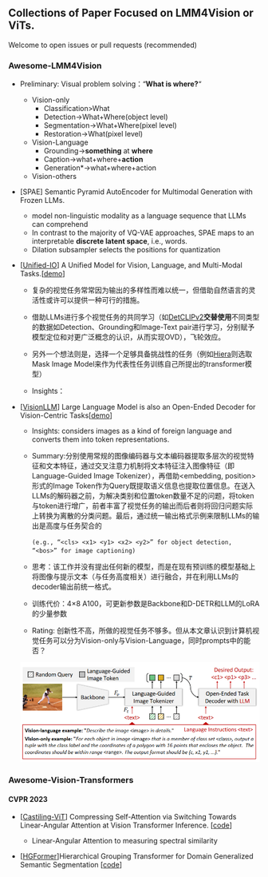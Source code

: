 ## Collections of Paper Focused on LMM4Vision or ViTs.

Welcome to open issues or pull requests (recommended)

### Awesome-LMM4Vision

- Preliminary: Visual problem solving：“**What is where?**“
  - Vision-only
    - Classification>What
    - Detection->What+Where(object level)
    - Segmentation->What+Where(pixel level)
    - Restoration->What(pixel level)
  - Vision-Language
    - Grounding->**something** at **where**
    - Caption->what+where+**action**
    - Generation*->what+where+action
  - Vision-others

- [SPAE] Semantic Pyramid AutoEncoder for Multimodal Generation with Frozen LLMs.
  
  - model non-linguistic modality as a language sequence that LLMs can comprehend
  - In contrast to the majority of VQ-VAE approaches, SPAE maps to an interpretable **discrete latent space**, i.e., words.
  - Dilation subsampler selects the positions for quantization
  
- [[Unified-IO](https://arxiv.org/abs/2206.08916)] A Unified Model for Vision, Language, and Multi-Modal Tasks.[[demo](https://unified-io.allenai.org/)]

  - 复杂的视觉任务常常因为输出的多样性而难以统一，但借助自然语言的灵活性或许可以提供一种可行的措施。
  - 借助LLMs进行多个视觉任务的共同学习（如[DetCLIPv2](https://arxiv.org/pdf/2304.04514.pdf)**交替使用**不同类型的数据如Detection、Grounding和Image-Text pair进行学习，分别赋予模型定位和对更广泛概念的认识，从而实现OVD），飞轮效应。
  - 另外一个想法则是，选择一个足够具备挑战性的任务（例如[Hiera](https://arxiv.org/abs/2306.00989)则选取Mask Image Model来作为代表性任务训练自己所提出的transformer模型）

  - Insights：

- [[VisionLLM](https://arxiv.org/abs/2305.11175)] Large Language Model is also an Open-Ended Decoder for Vision-Centric Tasks[[demo](https://igpt.opengvlab.com/)]

  - Insights: considers images as a kind of foreign language and converts them into token representations.

  - Summary:分别使用常规的图像编码器与文本编码器提取多层次的视觉特征和文本特征，通过交叉注意力机制将文本特征注入图像特征（即Language-Guided Image Tokenizer），再借助<embedding, position>形式的Image Token作为Query既提取语义信息也提取位置信息。在送入LLMs的解码器之前，为解决类别和位置token数量不足的问题，将<class>token与<position>token进行增广，前者丰富了视觉任务的输出而后者则将回归问题实际上转换为离散的分类问题。最后，通过统一输出格式示例来限制LLMs的输出是高度与任务契合的

    `(e.g., “<cls> <x1> <y1> <x2> <y2>” for object detection, “<bos>” for image captioning)`

  - 思考：该工作并没有提出任何新的模型，而是在现有预训练的模型基础上将图像与提示文本（与任务高度相关）进行融合，并在利用LLMs的decoder输出前统一格式。

  - 训练代价：4$\times$8 A100，可更新参数是Backbone和D-DETR和LLM的LoRA的少量参数

  - Rating: 创新性不高，所做的视觉任务不够多。但从本文章认识到计算机视觉任务可以分为Vision-only与Vision-Language，同时prompts中的<image>能否？

  ![](./figs/LLMVision.png)

### Awesome-Vision-Transformers

#### CVPR 2023

- [[Castiling-ViT](https://openaccess.thecvf.com/content/CVPR2023/papers/You_Castling-ViT_Compressing_Self-Attention_via_Switching_Towards_Linear-Angular_Attention_at_Vision_CVPR_2023_paper.pdf)] Compressing Self-Attention via Switching Towards Linear-Angular Attention at Vision Transformer Inference. [[code](https://www.haoranyou.com/castling-vit/)]
  - Linear-Angular Attention to measuring spectral similarity

- [[HGFormer](https://openaccess.thecvf.com/content/CVPR2023/papers/Ding_HGFormer_Hierarchical_Grouping_Transformer_for_Domain_Generalized_Semantic_Segmentation_CVPR_2023_paper.pdf)]Hierarchical Grouping Transformer for Domain Generalized Semantic Segmentation [[code](https://github.com/dingjiansw101/HGFormer)]

